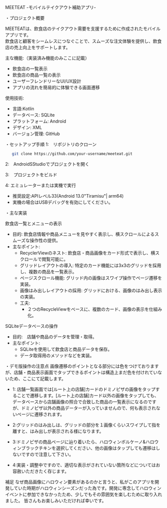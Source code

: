 MEETEAT -モバイルテイクアウト補助アプリ-

・プロジェクト概要

MEETEATは、飲食店のテイクアウト需要を支援するために作成されたモバイルアプリです。  
飲食店と顧客をシームレスにつなぐことで、スムーズな注文体験を提供し、飲食店の売上向上をサポートします。

主な機能:（実装済み機能のみここに記載）
- 飲食店の一覧表示
- 飲食店の商品一覧の表示
- ユーザーフレンドリーなUI/UX設計
- アプリの流れを簡易的に体験できる画面遷移

使用技術:
- 言語:Kotlin
- データベース: SQLite
- プラットフォーム: Android
- デザイン: XML
- バージョン管理: GitHub

・セットアップ手順
1:　リポジトリのクローン
```bash
   git clone https://github.com/your-username/meeteat.git
```
2:　AndroidSStudioでプロジェクトを開く

3:　プロジェクトをビルド

4: エミュレーターまたは実機で実行
- 推奨設定:APIレベル33(Android 13.0"Tiramisu"| arm64)
- 実機の場合はUSBデバッグを有効にしてください。

・主な実装

飲食店一覧とメニューの表示
- 目的: 飲食店情報や商品メニューを見やすく表示し、横スクロールによるスムーズな操作性の提供。
- 主なポイント:
  - RecyclerViewのネスト: 飲食店・商品画像をカード形式で表示し、横スクロールで閲覧可能に。
  - グリッドレイアウトの導入: 特定のカード機能には3x3のグリッドを採用し、複数の商品を一覧表示。
  - ページスクロール機能: グリッド内の画像はスワイプ操作でページ遷移を実装。
  - 画像はみ出しレイアウトの採用: グリッドにおける、画像のはみ出し表示の実装。
  - 工夫:
    - ２つのRecycleViewをベースに、複数のカード、画像の表示を仕組み化。

SQLiteデータベースの操作
- 目的:　店舗や商品のデータを管理・取得。
- 主なポイント:
  - SQLiteを使用して飲食店と商品データを保存。
  - データ取得用のメソッドなどを実装。

・デモ版操作の注意点
画像遷移のポイントとなる部分には色をつけておりますが、店舗・商品表示画面でタップできるポイントは構造上まだ色を付けれていないため、ここにて記載します。

- 1: 店舗一覧画面では[ルート上の店舗]カードのドミノピザの画像をタップすることで遷移します。[ルート上の店舗]カード以外の画像をタップしても、データベースから店舗画像の照合で合致した商品の一覧表示になるのですが、ドミノピザ以外の商品データーが入っていませんので、何も表示されないページに遷移されます。

- 2:グリッドのはみ出しは、グリッドの部分を１画像くらいスワイプして指を離すと、はみ出しが表示される様になります。
- 3:ドミノピザの商品ページに辿り着いたら、ハロウィンボルケーノ&ハロウィンブラックチキンを選択してください、他の画像はタップしても遷移はしないですので注意して下さい。
- 4:実装・調整中ですので、適切な表示がされていない箇所などについてはお容赦いただきたく存じます。




補足
なぜ商品画像にハロウィン要素があるのかと言うと、私がこのアプリを開発していた時期がハロウィンシーズンだった為です。開発に専念してハロウィンイベントに参加できなかったため、少しでもその雰囲気を楽しむために取り入れました。
皆さんもお楽しみいただければ幸いです。

